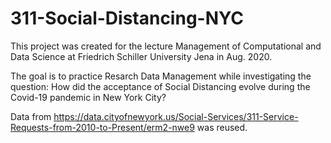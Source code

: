 # 311-Social-Distancing-NYC

This project was created for the lecture Management of Computational and Data Science at Friedrich Schiller University Jena in Aug. 2020.

The goal is to practice Resarch Data Management while investigating the question: How did the acceptance of Social Distancing evolve during the Covid-19 pandemic in New York City?

Data from https://data.cityofnewyork.us/Social-Services/311-Service-Requests-from-2010-to-Present/erm2-nwe9 was reused.


